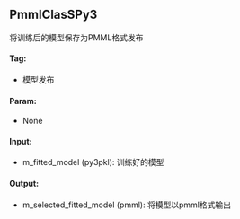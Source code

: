 
## PmmlClasSPy3

将训练后的模型保存为PMML格式发布

#### Tag:
* 模型发布

#### Param:
* None

#### Input:

* m_fitted_model (py3pkl): 训练好的模型

#### Output:

* m_selected_fitted_model (pmml): 将模型以pmml格式输出